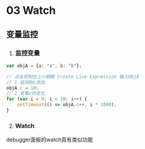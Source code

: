 
# 03 Watch  

## 变量监控

1. ### 监控变量

``` javascript
var objA = {a: "a", b: "b"};

// 点击控制台上小眼睛 Create Live Expression 输入ObjA
// 1 监测到c添加
objA.c = 10;
// 2 查看c的变化
for (var i = 0; i < 10; i++) {
    setTimeout(() => objA.c++, i * 1000);
}
```

2. ### Watch
debugger面板的watch具有类似功能

